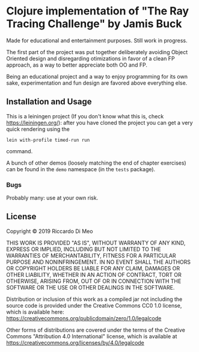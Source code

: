 # Clojure implementation of "The Ray Tracing Challenge" by Jamis Buck

Made for educational and entertainment purposes. Still work in progress.

The first part of the project was put together deliberately avoiding Object Oriented design and disregarding otimizations in favor of a clean FP approach, as a way to better appreciate both OO and FP.

Being an educational project and a way to enjoy programming for its own sake, experimentation and fun design are favored above everything else.

## Installation and Usage

This is a leiningen project (If you don't know what this is, check https://leiningen.org/): after you have cloned the project you can get a very quick rendering using the 

    lein with-profile timed-run run

command. 

A bunch of other demos (loosely matching the end of chapter exercises) can be found in the ``demo`` namespace (in the ``tests`` package).

### Bugs

Probably many: use at your own risk.

## License

Copyright © 2019 Riccardo Di Meo

THIS WORK IS PROVIDED "AS IS", WITHOUT WARRANTY OF ANY KIND, EXPRESS OR
IMPLIED, INCLUDING BUT NOT LIMITED TO THE WARRANTIES OF MERCHANTABILITY,
FITNESS FOR A PARTICULAR PURPOSE AND NONINFRINGEMENT. IN NO EVENT SHALL THE
AUTHORS OR COPYRIGHT HOLDERS BE LIABLE FOR ANY CLAIM, DAMAGES OR OTHER
LIABILITY, WHETHER IN AN ACTION OF CONTRACT, TORT OR OTHERWISE, ARISING FROM,
OUT OF OR IN CONNECTION WITH THE SOFTWARE OR THE USE OR OTHER DEALINGS IN THE
SOFTWARE.

Distribution or inclusion of this work as a compiled jar not including the source
code is provided under the Creative Commons CC0 1.0 license, which is available
here: https://creativecommons.org/publicdomain/zero/1.0/legalcode

Other forms of distributions are covered under the terms of the Creative
Commons "Attribution 4.0 International" license, which is available at 
https://creativecommons.org/licenses/by/4.0/legalcode 
